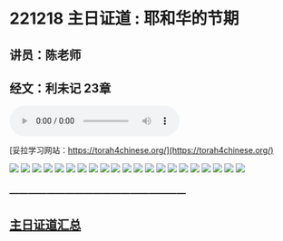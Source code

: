 # 221218 主日证道 :  耶和华的节期
## 讲员：陈老师
## 经文：利未记 23章
<audio controls src="./221218.mp3"></audio>

[妥拉学习网站：https://torah4chinese.org/](https://torah4chinese.org/)

![](1.jpg)
![](2.jpg)
![](3.jpg)
![](4.jpg)
![](5.jpg)
![](6.jpg)
![](7.jpg)
![](8.jpg)
![](9.jpg)
![](10.jpg)
![](11.jpg)
![](12.jpg)
![](13.jpg)
![](14.jpg)
![](15.jpg)
![](16.jpg)
![](17.jpg)
![](18.jpg)
![](19.jpg)
![](20.jpg)
![](21.jpg)



### ———————————————————

## [主日证道汇总](https://nccchurch.github.io/Sermons/)
